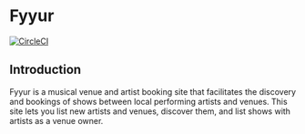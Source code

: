 # Fyyur

[![CircleCI](https://circleci.com/gh/MaxBoykoII/fyyur-tdd.svg?style=svg)](https://circleci.com/gh/MaxBoykoII/fyyur-tdd)

## Introduction

Fyyur is a musical venue and artist booking site that facilitates the discovery and bookings of shows between local performing artists and venues. This site lets you list new artists and venues, discover them, and list shows with artists as a venue owner.